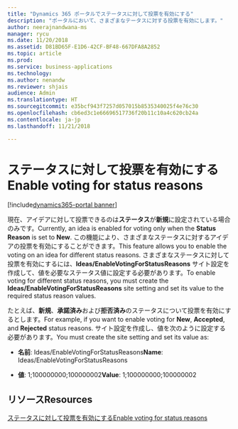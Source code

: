 ```yaml
---
title: "Dynamics 365 ポータルでステータスに対して投票を有効にする"
description: "ポータルにおいて、さまざまなテータスに対する投票を有効にします。"
author: neerajnandwana-ms
manager: rycu
ms.date: 11/20/2018
ms.assetid: D81BD65F-E1D6-42CF-BF48-667DFA8A2852
ms.topic: article
ms.prod: 
ms.service: business-applications
ms.technology: 
ms.author: nenandw
ms.reviewer: shjais
audience: Admin
ms.translationtype: HT
ms.sourcegitcommit: e35bcf943f7257d057015b8535340025f4e76c30
ms.openlocfilehash: cb6ed3c1e66696517736f20b11c10a4c620cb24a
ms.contentlocale: ja-jp
ms.lasthandoff: 11/21/2018

---
```

# <a name="enable-voting-for-status-reasons"></a><span data-ttu-id="b1766-103">ステータスに対して投票を有効にする</span><span class="sxs-lookup"><span data-stu-id="b1766-103">Enable voting for status reasons</span></span>

[!include[dynamics365-portal banner](../../includes/dynamics365-portal.md)]

<span data-ttu-id="b1766-104">現在、アイデアに対して投票できるのは**ステータス**が**新規**に設定されている場合のみです。</span><span class="sxs-lookup"><span data-stu-id="b1766-104">Currently, an idea is enabled for voting only when the **Status Reason** is set to **New**.</span></span> <span data-ttu-id="b1766-105">この機能により、さまざまなステータスに対するアイデアの投票を有効にすることができます。</span><span class="sxs-lookup"><span data-stu-id="b1766-105">This feature allows you to enable the voting on an idea for different status reasons.</span></span> <span data-ttu-id="b1766-106">さまざまなステータスに対して投票を有効にするには、**Ideas/EnableVotingForStatusReasons** サイト設定を作成して、値を必要なステータス値に設定する必要があります。</span><span class="sxs-lookup"><span data-stu-id="b1766-106">To enable voting for different status reasons, you must create the **Ideas/EnableVotingForStatusReasons** site setting and set its value to the required status reason values.</span></span>
 
<span data-ttu-id="b1766-107">たとえば、**新規**、**承諾済み**および**拒否済み**のステータスについて投票を有効にするとします。</span><span class="sxs-lookup"><span data-stu-id="b1766-107">For example, if you want to enable voting for **New**, **Accepted**, and **Rejected** status reasons.</span></span> <span data-ttu-id="b1766-108">サイト設定を作成し、値を次のように設定する必要があります。</span><span class="sxs-lookup"><span data-stu-id="b1766-108">You must create the site setting and set its value as:</span></span>

- <span data-ttu-id="b1766-109">**名前**: Ideas/EnableVotingForStatusReasons</span><span class="sxs-lookup"><span data-stu-id="b1766-109">**Name**: Ideas/EnableVotingForStatusReasons</span></span>

- <span data-ttu-id="b1766-110">**値**: 1;100000000;100000002</span><span class="sxs-lookup"><span data-stu-id="b1766-110">**Value**: 1;100000000;100000002</span></span>

## <a name="resources"></a><span data-ttu-id="b1766-111">リソース</span><span class="sxs-lookup"><span data-stu-id="b1766-111">Resources</span></span>

[<span data-ttu-id="b1766-112">ステータスに対して投票を有効にする</span><span class="sxs-lookup"><span data-stu-id="b1766-112">Enable voting for status reasons</span></span>](https://docs.microsoft.com/en-us/dynamics365/customer-engagement/portals/crowdsource-ideas#enable-voting-for-status-reasons)

<!--
### Who uses this feature
This feature is intended for customizers. A customizer can configure and decide the status reasons, where user can vote.
### License required
NA
### Setup required
No 
## Status
### Development status
Generally available
#### Target timeframe
October 2018
### Availability
Cloud
### Regional availability
This feature will be available globally. 
-->

